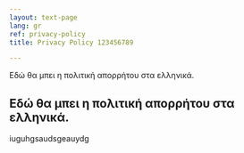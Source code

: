 ```yaml
---
layout: text-page
lang: gr
ref: privacy-policy
title: Privacy Policy 123456789

---
```

Εδώ θα μπει η πολιτική απορρήτου στα ελληνικά.

## Εδώ θα μπει η πολιτική απορρήτου στα ελληνικά.

iuguhgsaudsgeauydg
